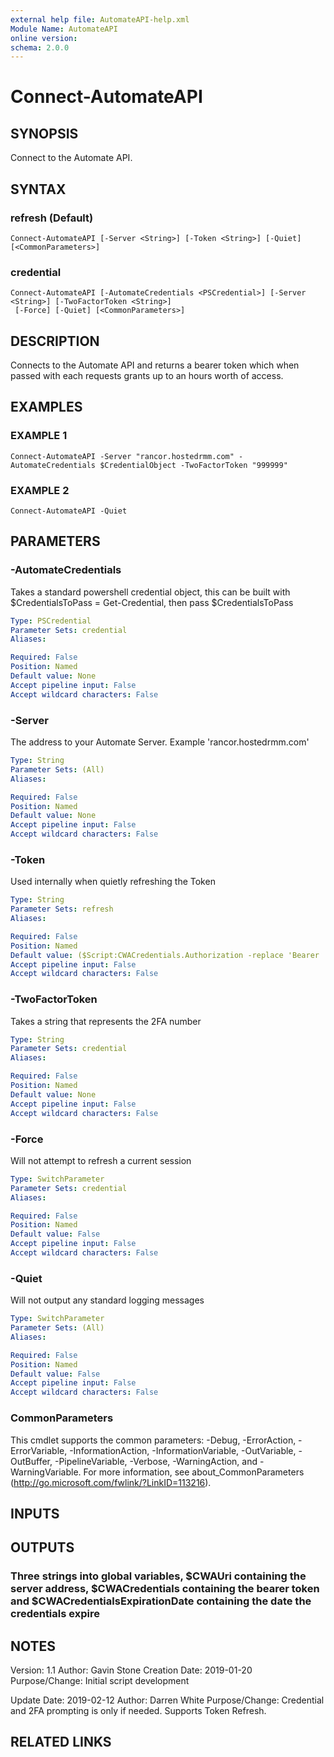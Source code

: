 ```yaml
---
external help file: AutomateAPI-help.xml
Module Name: AutomateAPI
online version:
schema: 2.0.0
---
```


# Connect-AutomateAPI

## SYNOPSIS
Connect to the Automate API.

## SYNTAX

### refresh (Default)
```
Connect-AutomateAPI [-Server <String>] [-Token <String>] [-Quiet] [<CommonParameters>]
```

### credential
```
Connect-AutomateAPI [-AutomateCredentials <PSCredential>] [-Server <String>] [-TwoFactorToken <String>]
 [-Force] [-Quiet] [<CommonParameters>]
```

## DESCRIPTION
Connects to the Automate API and returns a bearer token which when passed with each requests grants up to an hours worth of access.

## EXAMPLES

### EXAMPLE 1
```
Connect-AutomateAPI -Server "rancor.hostedrmm.com" -AutomateCredentials $CredentialObject -TwoFactorToken "999999"
```

### EXAMPLE 2
```
Connect-AutomateAPI -Quiet
```

## PARAMETERS

### -AutomateCredentials
Takes a standard powershell credential object, this can be built with $CredentialsToPass = Get-Credential, then pass $CredentialsToPass

```yaml
Type: PSCredential
Parameter Sets: credential
Aliases:

Required: False
Position: Named
Default value: None
Accept pipeline input: False
Accept wildcard characters: False
```

### -Server
The address to your Automate Server.
Example 'rancor.hostedrmm.com'

```yaml
Type: String
Parameter Sets: (All)
Aliases:

Required: False
Position: Named
Default value: None
Accept pipeline input: False
Accept wildcard characters: False
```

### -Token
Used internally when quietly refreshing the Token

```yaml
Type: String
Parameter Sets: refresh
Aliases:

Required: False
Position: Named
Default value: ($Script:CWACredentials.Authorization -replace 'Bearer ','')
Accept pipeline input: False
Accept wildcard characters: False
```

### -TwoFactorToken
Takes a string that represents the 2FA number

```yaml
Type: String
Parameter Sets: credential
Aliases:

Required: False
Position: Named
Default value: None
Accept pipeline input: False
Accept wildcard characters: False
```

### -Force
Will not attempt to refresh a current session

```yaml
Type: SwitchParameter
Parameter Sets: credential
Aliases:

Required: False
Position: Named
Default value: False
Accept pipeline input: False
Accept wildcard characters: False
```

### -Quiet
Will not output any standard logging messages

```yaml
Type: SwitchParameter
Parameter Sets: (All)
Aliases:

Required: False
Position: Named
Default value: False
Accept pipeline input: False
Accept wildcard characters: False
```

### CommonParameters
This cmdlet supports the common parameters: -Debug, -ErrorAction, -ErrorVariable, -InformationAction, -InformationVariable, -OutVariable, -OutBuffer, -PipelineVariable, -Verbose, -WarningAction, and -WarningVariable.
For more information, see about_CommonParameters (http://go.microsoft.com/fwlink/?LinkID=113216).

## INPUTS

## OUTPUTS

### Three strings into global variables, $CWAUri containing the server address, $CWACredentials containing the bearer token and $CWACredentialsExpirationDate containing the date the credentials expire
## NOTES
Version:        1.1
Author:         Gavin Stone
Creation Date:  2019-01-20
Purpose/Change: Initial script development

Update Date:    2019-02-12
Author:         Darren White
Purpose/Change: Credential and 2FA prompting is only if needed.
Supports Token Refresh.

## RELATED LINKS
